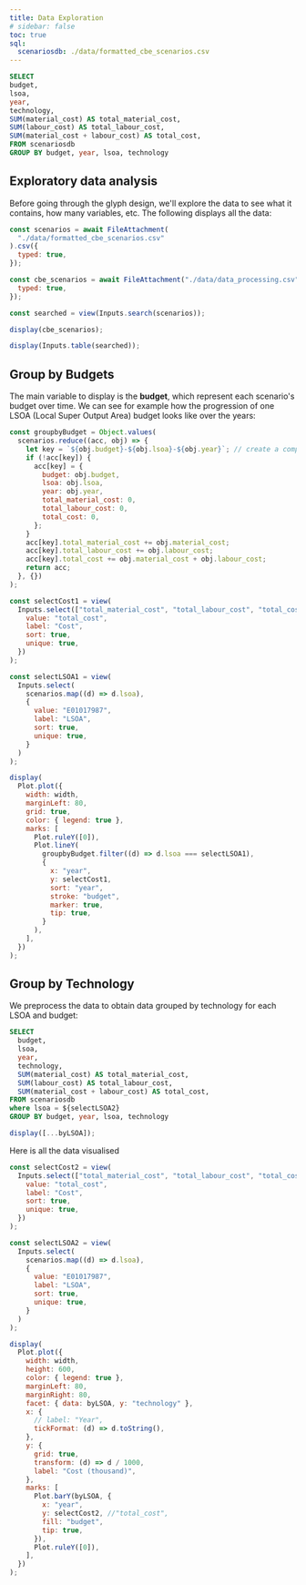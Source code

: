 ```yaml
---
title: Data Exploration
# sidebar: false
toc: true
sql:
  scenariosdb: ./data/formatted_cbe_scenarios.csv
---
```


```sql id=alldata
SELECT
budget,
lsoa,
year,
technology,
SUM(material_cost) AS total_material_cost,
SUM(labour_cost) AS total_labour_cost,
SUM(material_cost + labour_cost) AS total_cost,
FROM scenariosdb
GROUP BY budget, year, lsoa, technology
```

<!-- # Data Exploration -->

## Exploratory data analysis

Before going through the glyph design, we'll explore the data to see what it contains, how many variables, etc.
The following displays all the data:

```js
const scenarios = await FileAttachment(
  "./data/formatted_cbe_scenarios.csv"
).csv({
  typed: true,
});

const cbe_scenarios = await FileAttachment("./data/data_processing.csv").csv({
  typed: true,
});

const searched = view(Inputs.search(scenarios));

display(cbe_scenarios);
```

```js
display(Inputs.table(searched));
```

## Group by Budgets

The main variable to display is the **budget**, which represent each scenario's budget over time. We can see for example how the progression of one LSOA (Local Super Output Area) budget looks like over the years:

```js
const groupbyBudget = Object.values(
  scenarios.reduce((acc, obj) => {
    let key = `${obj.budget}-${obj.lsoa}-${obj.year}`; // create a composite key
    if (!acc[key]) {
      acc[key] = {
        budget: obj.budget,
        lsoa: obj.lsoa,
        year: obj.year,
        total_material_cost: 0,
        total_labour_cost: 0,
        total_cost: 0,
      };
    }
    acc[key].total_material_cost += obj.material_cost;
    acc[key].total_labour_cost += obj.labour_cost;
    acc[key].total_cost += obj.material_cost + obj.labour_cost;
    return acc;
  }, {})
);
```

```js
const selectCost1 = view(
  Inputs.select(["total_material_cost", "total_labour_cost", "total_cost"], {
    value: "total_cost",
    label: "Cost",
    sort: true,
    unique: true,
  })
);

const selectLSOA1 = view(
  Inputs.select(
    scenarios.map((d) => d.lsoa),
    {
      value: "E01017987",
      label: "LSOA",
      sort: true,
      unique: true,
    }
  )
);
```

```js
display(
  Plot.plot({
    width: width,
    marginLeft: 80,
    grid: true,
    color: { legend: true },
    marks: [
      Plot.ruleY([0]),
      Plot.lineY(
        groupbyBudget.filter((d) => d.lsoa === selectLSOA1),
        {
          x: "year",
          y: selectCost1,
          sort: "year",
          stroke: "budget",
          marker: true,
          tip: true,
        }
      ),
    ],
  })
);
```

## Group by Technology

We preprocess the data to obtain data grouped by technology for each LSOA and budget:

```sql id=byLSOA display
SELECT
  budget,
  lsoa,
  year,
  technology,
  SUM(material_cost) AS total_material_cost,
  SUM(labour_cost) AS total_labour_cost,
  SUM(material_cost + labour_cost) AS total_cost,
FROM scenariosdb
where lsoa = ${selectLSOA2}
GROUP BY budget, year, lsoa, technology
```

```js
display([...byLSOA]);
```

Here is all the data visualised

```js
const selectCost2 = view(
  Inputs.select(["total_material_cost", "total_labour_cost", "total_cost"], {
    value: "total_cost",
    label: "Cost",
    sort: true,
    unique: true,
  })
);

const selectLSOA2 = view(
  Inputs.select(
    scenarios.map((d) => d.lsoa),
    {
      value: "E01017987",
      label: "LSOA",
      sort: true,
      unique: true,
    }
  )
);
```

```js
display(
  Plot.plot({
    width: width,
    height: 600,
    color: { legend: true },
    marginLeft: 80,
    marginRight: 80,
    facet: { data: byLSOA, y: "technology" },
    x: {
      // label: "Year",
      tickFormat: (d) => d.toString(),
    },
    y: {
      grid: true,
      transform: (d) => d / 1000,
      label: "Cost (thousand)",
    },
    marks: [
      Plot.barY(byLSOA, {
        x: "year",
        y: selectCost2, //"total_cost",
        fill: "budget",
        tip: true,
      }),
      Plot.ruleY([0]),
    ],
  })
);
```
